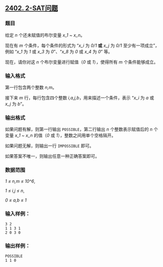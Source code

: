 ## [2402. 2-SAT问题](https://www.acwing.com/problem/content/2404/)

### 题目

给定 *n* 个还未赋值的布尔变量 *x_1 ~ x_n*。

现在有 *m* 个条件，每个条件的形式为 “*x_i* 为 *0/1* **或** *x_j* 为 *0/1* 至少有一项成立”，例如 “*x_1* 为 *1* 或 *x_3* 为 *0*”、“*x_8* 为 *0* 或 *x_4* 为 *0*” 等。

现在，请你对这 *n* 个布尔变量进行赋值（*0* 或 *1*），使得所有 *m* 个条件能够成立。

### 输入格式

第一行包含两个整数 *n,m*。

接下来 *m* 行，每行包含四个整数 *i,a,j,b*，用来描述一个条件，表示 “*x_i* 为 *a* 或 *x_j* 为 *b*”。

### 输出格式

如果问题有解，则第一行输出 `POSSIBLE`，第二行输出 *n* 个整数表示赋值后的 *n* 个变量 *x_1 ~ x_n* 的值（*0* 或 *1*），整数之间用单个空格隔开。

如果问题无解，则输出一行 `IMPOSSIBLE` 即可。

如果答案不唯一，则输出任意一种正确答案即可。

### 数据范围

*1 ≤ n,m ≤ 10^6*,

*1 ≤ i,j ≤ n*,

*0 ≤ a,b ≤ 1*

### 输入样例：

```
3 2
1 1 3 1
2 0 3 0
```

### 输出样例：

```
POSSIBLE
1 1 0
```

